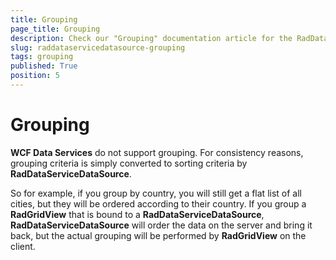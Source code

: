 ```yaml
---
title: Grouping
page_title: Grouping
description: Check our "Grouping" documentation article for the RadDataServiceDataSource WPF control.
slug: raddataservicedatasource-grouping
tags: grouping
published: True
position: 5
---
```


# Grouping

__WCF Data Services__ do not support grouping. For consistency reasons, grouping criteria is simply converted to sorting criteria by __RadDataServiceDataSource__. 

So for example, if you group by country, you will still get a flat list of all cities, but they will be ordered according to their country. If you group a __RadGridView__ that is bound to a __RadDataServiceDataSource__, __RadDataServiceDataSource__ will order the data on the server and bring it back, but the actual grouping will be performed by __RadGridView__ on the client. 
